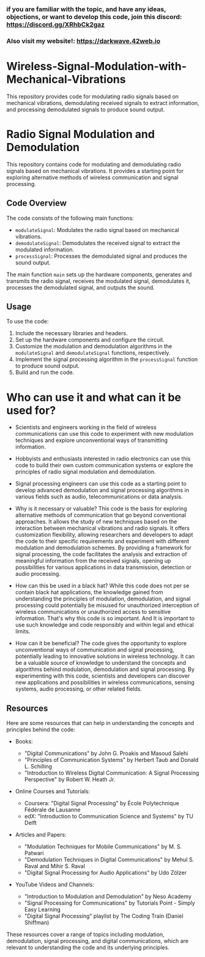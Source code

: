 ### if you are familiar with the topic, and have any ideas, objections, or want to develop this code, join this discord: https://discord.gg/XRhbCk2gaz
### Also visit my website!: https://darkwave.42web.io

# Wireless-Signal-Modulation-with-Mechanical-Vibrations
This repository provides code for modulating radio signals based on mechanical vibrations, demodulating received signals to extract information, and processing demodulated signals to produce sound output.


# Radio Signal Modulation and Demodulation

This repository contains code for modulating and demodulating radio signals based on mechanical vibrations. It provides a starting point for exploring alternative methods of wireless communication and signal processing.

## Code Overview

The code consists of the following main functions:

- `modulateSignal`: Modulates the radio signal based on mechanical vibrations.
- `demodulateSignal`: Demodulates the received signal to extract the modulated information.
- `processSignal`: Processes the demodulated signal and produces the sound output.

The main function `main` sets up the hardware components, generates and transmits the radio signal, receives the modulated signal, demodulates it, processes the demodulated signal, and outputs the sound.

## Usage

To use the code:

1. Include the necessary libraries and headers.
2. Set up the hardware components and configure the circuit.
3. Customize the modulation and demodulation algorithms in the `modulateSignal` and `demodulateSignal` functions, respectively.
4. Implement the signal processing algorithm in the `processSignal` function to produce sound output.
5. Build and run the code.


# Who can use it and what can it be used for?

- Scientists and engineers working in the field of wireless communications can use this code to experiment with new modulation techniques and explore unconventional ways of transmitting information.

- Hobbyists and enthusiasts interested in radio electronics can use this code to build their own custom communication systems or explore the principles of radio signal modulation and demodulation.

- Signal processing engineers can use this code as a starting point to develop advanced demodulation and signal processing algorithms in various fields such as audio, telecommunications or data analysis.

- Why is it necessary or valuable?
This code is the basis for exploring alternative methods of communication that go beyond conventional approaches. It allows the study of new techniques based on the interaction between mechanical vibrations and radio signals.
It offers customization flexibility, allowing researchers and developers to adapt the code to their specific requirements and experiment with different modulation and demodulation schemes.
By providing a framework for signal processing, the code facilitates the analysis and extraction of meaningful information from the received signals, opening up possibilities for various applications in data transmission, detection or audio processing.

- How can this be used in a black hat?
While this code does not per se contain black hat applications, the knowledge gained from understanding the principles of modulation, demodulation, and signal processing could potentially be misused for unauthorized interception of wireless communications or unauthorized access to sensitive information. That's why this code is so important. And It is important to use such knowledge and code responsibly and within legal and ethical limits.

- How can it be beneficial?
The code gives the opportunity to explore unconventional ways of communication and signal processing, potentially leading to innovative solutions in wireless technology.
It can be a valuable source of knowledge to understand the concepts and algorithms behind modulation, demodulation and signal processing.
By experimenting with this code, scientists and developers can discover new applications and possibilities in wireless communications, sensing systems, audio processing, or other related fields.

## Resources

Here are some resources that can help in understanding the concepts and principles behind the code:

- Books:
  - "Digital Communications" by John G. Proakis and Masoud Salehi
  - "Principles of Communication Systems" by Herbert Taub and Donald L. Schilling
  - "Introduction to Wireless Digital Communication: A Signal Processing Perspective" by Robert W. Heath Jr.

- Online Courses and Tutorials:
  - Coursera: "Digital Signal Processing" by École Polytechnique Fédérale de Lausanne
  - edX: "Introduction to Communication Science and Systems" by TU Delft

- Articles and Papers:
  - "Modulation Techniques for Mobile Communications" by M. S. Patwari
  - "Demodulation Techniques in Digital Communications" by Mehul S. Raval and Mihir S. Raval
  - "Digital Signal Processing for Audio Applications" by Udo Zölzer

- YouTube Videos and Channels:
  - "Introduction to Modulation and Demodulation" by Neso Academy
  - "Signal Processing for Communications" by Tutorials Point - Simply Easy Learning
  - "Digital Signal Processing" playlist by The Coding Train (Daniel Shiffman)

These resources cover a range of topics including modulation, demodulation, signal processing, and digital communications, which are relevant to understanding the code and its underlying principles.


